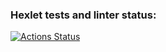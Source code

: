 ### Hexlet tests and linter status:
[![Actions Status](https://github.com/jacksonrr3/frontend-project-lvl2/workflows/hexlet-check/badge.svg)](https://github.com/jacksonrr3/frontend-project-lvl2/actions)